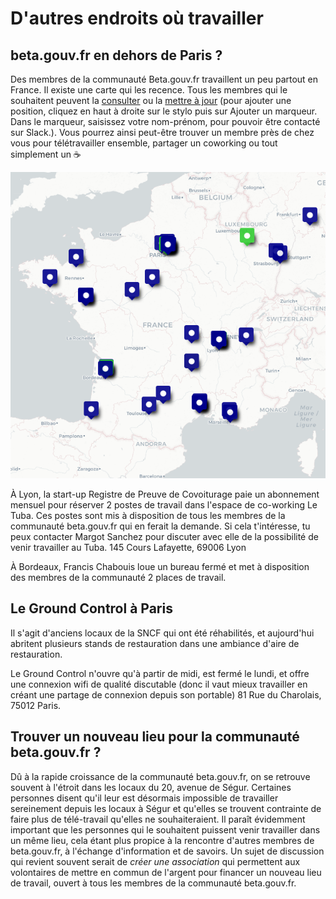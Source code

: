 # D'autres endroits où travailler

## b**eta.gouv.fr en dehors de Paris ?**

Des membres de la communauté Beta.gouv.fr travaillent un peu partout en France. Il existe une carte qui les recence. Tous les membres qui le souhaitent peuvent la [consulter](http://umap.openstreetmap.fr/fr/map/la-communaute-betagouv_498937) ou la [mettre à jour](http://umap.openstreetmap.fr/fr/map/anonymous-edit/498937:rNZ9vgD45VPxZlCh2TPIJoO6K0A) \(pour ajouter une position, cliquez en haut à droite sur le stylo puis sur Ajouter un marqueur. Dans le marqueur, saisissez votre nom-prénom, pour pouvoir être contacté sur Slack.\). Vous pourrez ainsi peut-être trouver un membre près de chez vous pour télétravailler ensemble, partager un coworking ou tout simplement un ☕️

[![Carte de la communaut&#xE9;](../../../.gitbook/assets/carte_communaute.png)](http://umap.openstreetmap.fr/fr/map/la-communaute-betagouv_498937)

À Lyon, la start-up Registre de Preuve de Covoiturage paie un abonnement mensuel pour réserver 2 postes de travail dans l'espace de co-working Le Tuba. Ces postes sont mis à disposition de tous les membres de la communauté beta.gouv.fr qui en ferait la demande. Si cela t'intéresse, tu peux contacter Margot Sanchez pour discuter avec elle de la possibilité de venir travailler au Tuba. 145 Cours Lafayette, 69006 Lyon

À Bordeaux, Francis Chabouis loue un bureau fermé et met à disposition des membres de la communauté 2 places de travail.

## **Le Ground Control à Paris**

Il s'agit d'anciens locaux de la SNCF qui ont été réhabilités, et aujourd'hui abritent plusieurs stands de restauration dans une ambiance d'aire de restauration.

Le Ground Control n'ouvre qu'à partir de midi, est fermé le lundi, et offre une connexion wifi de qualité discutable \(donc il vaut mieux travailler en créant une partage de connexion depuis son portable\) 81 Rue du Charolais, 75012 Paris.

## **Trouver un nouveau lieu pour la communauté beta.gouv.fr ?**

Dû à la rapide croissance de la communauté beta.gouv.fr, on se retrouve souvent à l'étroit dans les locaux du 20, avenue de Ségur. Certaines personnes disent qu'il leur est désormais impossible de travailler sereinement depuis les locaux à Ségur et qu'elles se trouvent contrainte de faire plus de télé-travail qu'elles ne souhaiteraient. Il paraît évidemment important que les personnes qui le souhaitent puissent venir travailler dans un même lieu, cela étant plus propice à la rencontre d'autres membres de beta.gouv.fr, à l'échange d'information et de savoirs. Un sujet de discussion qui revient souvent serait de _créer une association_ qui permettent aux volontaires de mettre en commun de l'argent pour financer un nouveau lieu de travail, ouvert à tous les membres de la communauté beta.gouv.fr.

